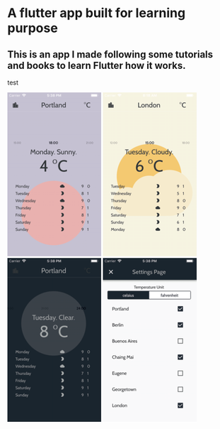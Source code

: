 # A flutter app built for learning purpose
## This is an app I made following some tutorials and books to learn Flutter how it works.

test

![Demo1](demo1.png)
![Demo2](demo2.png)
![Demo3](demo3.png)
![Demo4](demo4.png)


